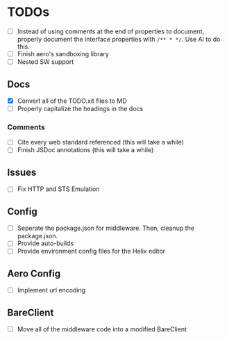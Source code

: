 # TODOs

- [ ] Instead of using comments at the end of properties to document, properly document the interface properties with `/** * */`. Use AI to do this.
- [ ] Finish aero's sandboxing library
- [ ] Nested SW support

## Docs

- [x] Convert all of the TODO.xit files to MD
- [ ] Properly capitalize the headings in the docs

### Comments

- [ ] Cite every web standard referenced (this will take a while)
- [ ] Finish JSDoc annotations (this will take a while)

## Issues

- [ ] Fix HTTP and STS Emulation

## Config

- [ ] Seperate the package.json for middleware. Then, cleanup the package.json.
- [ ] Provide auto-builds
- [ ] Provide environment config files for the Helix editor

## Aero Config

- [ ] Implement url encoding

## BareClient

- [ ] Move all of the middleware code into a modified BareClient
